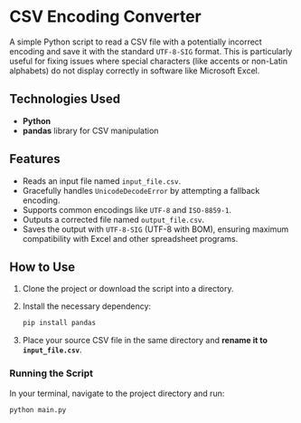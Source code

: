 # CSV Encoding Converter

A simple Python script to read a CSV file with a potentially incorrect encoding and save it with the standard `UTF-8-SIG` format. This is particularly useful for fixing issues where special characters (like accents or non-Latin alphabets) do not display correctly in software like Microsoft Excel.

## Technologies Used

* **Python**
* **pandas** library for CSV manipulation

## Features

* Reads an input file named `input_file.csv`.
* Gracefully handles `UnicodeDecodeError` by attempting a fallback encoding.
* Supports common encodings like `UTF-8` and `ISO-8859-1`.
* Outputs a corrected file named `output_file.csv`.
* Saves the output with `UTF-8-SIG` (UTF-8 with BOM), ensuring maximum compatibility with Excel and other spreadsheet programs.

## How to Use

1.  Clone the project or download the script into a directory.

2.  Install the necessary dependency:
    ```bash
    pip install pandas
    ```

3.  Place your source CSV file in the same directory and **rename it to `input_file.csv`**.

### Running the Script

In your terminal, navigate to the project directory and run:

```bash
python main.py